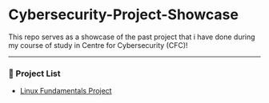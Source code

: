 # Cybersecurity-Project-Showcase
This repo serves as a showcase of the past project that i have done during my course of study in Centre for Cybersecurity (CFC)!

---

### 🧠 Project List

- [Linux Fundamentals Project](https://ivanwong98.github.io/Cybersecurity-Project-Showcase/1_LinuxFundamental.html)
